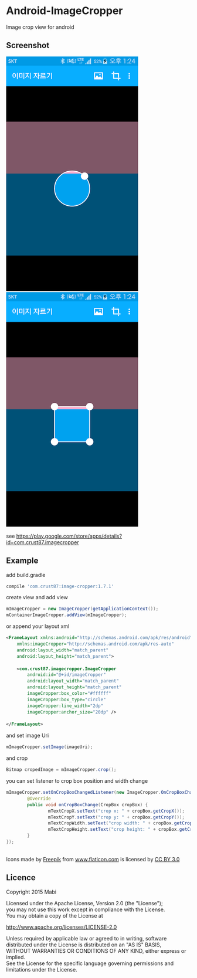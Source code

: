 # Android-ImageCropper
Image crop view for android

## Screenshot
![](./Screenshot2.png) ![](./Screenshot3.png)

see
https://play.google.com/store/apps/details?id=com.crust87.imagecropper

## Example

add build.gradle<br />
``` groovy
compile 'com.crust87:image-cropper:1.7.1'
```

create view and add view<br />
```java
mImageCropper = new ImageCropper(getApplicationContext());
mContainerImageCropper.addView(mImageCropper);
```

or append your layout xml<br />
```xml
<FrameLayout xmlns:android="http://schemas.android.com/apk/res/android"
    xmlns:imageCropper="http://schemas.android.com/apk/res-auto"
    android:layout_width="match_parent"
    android:layout_height="match_parent">

    <com.crust87.imagecropper.ImageCropper
        android:id="@+id/imageCropper"
        android:layout_width="match_parent"
        android:layout_height="match_parent"
        imageCropper:box_color="#ffffff"
        imageCropper:box_type="circle"
        imageCropper:line_width="2dp"
        imageCropper:anchor_size="20dp" />

</FrameLayout>
```

and set image Uri<br />
```java
mImageCropper.setImage(imageUri);
```

and crop<br/>
```java
Bitmap cropedImage = mImageCropper.crop();
```

you can set listener to crop box position and width change<br/>
```java
mImageCropper.setOnCropBoxChangedListener(new ImageCropper.OnCropBoxChangedListener() {
        @Override
        public void onCropBoxChange(CropBox cropBox) {
                mTextCropX.setText("crop x: " + cropBox.getCropX());
                mTextCropY.setText("crop y: " + cropBox.getCropY());
                mTextCropWidth.setText("crop width: " + cropBox.getCropWidth());
                mTextCropHeight.setText("crop height: " + cropBox.getCropHeight());
        }
});
```

<br />
<div>Icons made by <a href="http://www.freepik.com" title="Freepik">Freepik</a> from <a href="http://www.flaticon.com" title="Flaticon">www.flaticon.com</a> is licensed by <a href="http://creativecommons.org/licenses/by/3.0/" title="Creative Commons BY 3.0">CC BY 3.0</a></div>

## Licence
Copyright 2015 Mabi

Licensed under the Apache License, Version 2.0 (the "License");<br/>
you may not use this work except in compliance with the License.<br/>
You may obtain a copy of the License at

http://www.apache.org/licenses/LICENSE-2.0

Unless required by applicable law or agreed to in writing, software<br/>
distributed under the License is distributed on an "AS IS" BASIS,<br/>
WITHOUT WARRANTIES OR CONDITIONS OF ANY KIND, either express or implied.<br/>
See the License for the specific language governing permissions and<br/>
limitations under the License.

